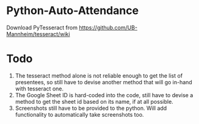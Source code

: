# Python-Auto-Attendance
Download PyTesseract from https://github.com/UB-Mannheim/tesseract/wiki


# Todo
1. The tesseract method alone is not reliable enough to get the list of presentees, so still have to devise another method that will go in-hand with tesseract one.
2. The Google Sheet ID is hard-coded into the code, still have to devise a method to get the sheet id based on its name, if at all possible.
3. Screenshots still have to be provided to the python. Will add functionality to automatically take screenshots too.
